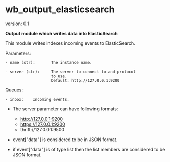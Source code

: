 wb_output_elasticsearch
=======================

version: 0.1

**Output module which writes data into ElasticSearch**

This module writes indexes incoming events to ElasticSearch.

Parameters:

    - name (str):       The instance name.

    - server (str):     The server to connect to and protocol
                        to use.
                        Default: http://127.0.0.1:9200

Queues:

    - inbox:    Incoming events.


- The server parameter can have following formats:

    - http://127.0.0.1:9200
    - https://127.0.0.1:9200
    - thrift://127.0.0.1:9500


- event["data"] is considered to be in JSON format.
- if event["data"] is of type list then the list members are
  considered to be JSON format.
